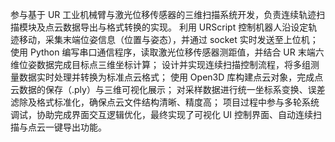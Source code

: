 参与基于 UR 工业机械臂与激光位移传感器的三维扫描系统开发，负责连续轨迹扫描模块及点云数据导出与格式转换的实现。
利用 URScript 控制机器人沿设定轨迹移动，采集末端位姿信息（位置与姿态），并通过 socket 实时发送至上位机；
使用 Python 编写串口通信程序，读取激光位移传感器测距值，并结合 UR 末端六维位姿数据完成目标点三维坐标计算；
设计并实现连续扫描控制流程，将多组测量数据实时处理并转换为标准点云格式；
使用 Open3D 库构建点云对象，完成点云数据的保存（.ply）与三维可视化展示；
对采样数据进行统一坐标系变换、误差滤除及格式标准化，确保点云文件结构清晰、精度高；
项目过程中参与多轮系统调试，协助完成界面交互逻辑优化，最终实现了可视化 UI 控制界面、自动连续扫描与点云一键导出功能。
